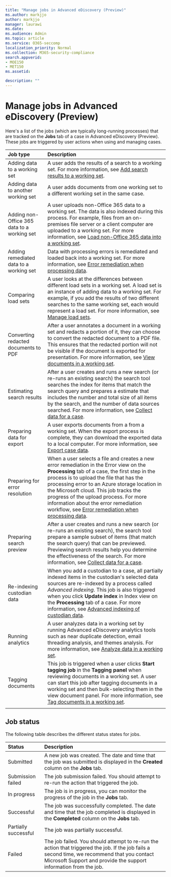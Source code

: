 ```yaml
---
title: "Manage jobs in Advanced eDiscovery (Preview)"
ms.author: markjjo
author: markjjo
manager: laurawi
ms.date: 
ms.audience: Admin
ms.topic: article
ms.service: O365-seccomp
localization_priority: Normal
ms.collection: M365-security-compliance 
search.appverid: 
- MOE150
- MET150
ms.assetid: 

description: ""
---
```


# Manage jobs in Advanced eDiscovery (Preview)

Here's a list of the jobs (which are typically long-running processes) that are tracked on the **Jobs** tab of a case in Advanced eDiscovery (Preview). These jobs are triggered by user actions when using and managing cases.

| Job type           | Description     |
| :----------------- | :----------     |
|Adding data to a working set | A user adds the results of a search to a working set.  For more information, see [Add search results to a working set](add-data-to-review-set.md). |
|Adding data to another working set | A user adds documents from one working set to a different working set in the same case.|
|Adding non-Office 365 data to a working set | A user uploads non-Office 365 data to a working set. The data is also indexed during this process. For example, files from an on-premises file server or a client computer are uploaded to a working set. For more information, see [Load non-Office 365 data into a working set](load-non-office365-data.md).| 
|Adding remediated data to a working set | Data with processing errors is remediated and loaded back into a working set. For more information, see [Error remediation when processing data](error-remediation.md). | 
|Comparing load sets | A user looks at the differences between different load sets in a working set. A load set is an instance of adding data to a working set. For example, if you add the results of two different searches to the same working set, each would represent a load set. For more information, see [Manage load sets](manage-load-sets.md). |
|Converting redacted documents to PDF|After a user annotates a document in a working set and redacts a portion of it, they can choose to convert the redacted document to a PDF file. This ensures that the redacted portion will not be visible if the document is exported for presentation. For more information, see [View documents in a working set](annotating-and-redacting-documents.md). |
|Estimating search results | After a user creates and runs a new search (or re-runs an existing search) the search tool searches the index for items that match the search query and prepares a estimate that includes the number and total size of all items by the search, and the number of data sources searched.  For more information, see [Collect data for a case](collecting-data-for-ediscovery.md). | 
|Preparing data for export | A user exports documents from a from a working set. When the export process is complete, they can download the exported data to a local computer. For more information, see [Export case data](exporting-data-ediscover20.md). | 
|Preparing for error resolution |When a user selects a file and creates a new error remediation in the Error view on the **Processing** tab of a case, the first step in the process is to upload the file that has the processing error to an Azure storage location in the Microsoft cloud. This job tracks the progress of the upload process. For more information about the error remediation workflow, see [Error remediation when processing data](error-remediation.md). | 
|Preparing search preview | After a  user creates and runs a new search (or re-runs an existing search), the search tool prepare a sample subset of items (that match the search query) that can be previewed. Previewing search results help you determine the effectiveness of the search.  For more information, see [Collect data for a case](collecting-data-for-ediscovery.md#view-search-results-and-statistics). | 
|Re-indexing custodian data | When you add a custodian to a case, all partially indexed items in the custodian's selected data sources are re-indexed by a process called *Advanced indexing*. This job is also triggered when you click **Update index** in Index view on the **Processing** tab of a case. For more information, see [Advanced indexing of custodian data](indexing-custodian-data.md).
|Running analytics | A user analyzes data in a working set by running Advanced eDiscovery analytics tools such as near duplicate detection, email threading analysis, and themes analysis. For more information, see [Analyze data in a working set](analyzing-data-in-review-set.md). | 
|Tagging documents | This job is triggered when a user clicks **Start tagging job** in the **Tagging panel** when reviewing documents in a working set. A user can start this job after tagging documents in a working set and then bulk-selecting them in the view document panel. For more information, see [Tag documents in a working set](tagging-documents.md). | 
|||


## Job status

The following table describes the different status states for jobs.

| Status           | Description     |
| :----------------- | :----------     |
| Submitted | A new job was created.  The date and time that the job was submitted is displayed in the **Created** column on the **Jobs** tab. |
| Submission failed | The job submission failed.  You should attempt to re-run the action that triggered the job. |
| In progress | The job is in progress, you can monitor the progress of the job in the **Jobs** tab. |
| Successful | The job was successfully completed. The date and time that the job completed is displayed in the **Completed** column on the **Jobs** tab. |
| Partially successful | The job was partially successful. |
| Failed | The job failed.  You should attempt to re-run the action that triggered the job. If the job fails a second time, we recommend that you contact Microsoft Support and provide the support information from the job. |
